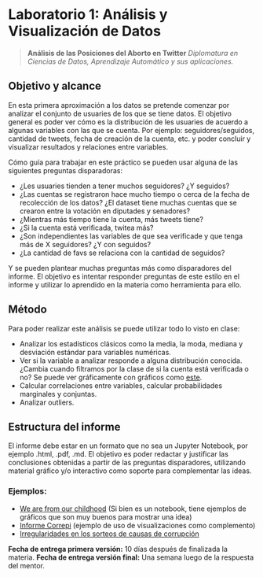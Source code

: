 

# Laboratorio 1: Análisis y Visualización de Datos

> **Análisis de las Posiciones del Aborto en Twitter**
> *Diplomatura en Ciencias de Datos, Aprendizaje Automático y sus aplicaciones.*

## Objetivo y alcance

En esta primera aproximación a los datos se pretende comenzar por analizar el conjunto de usuaries de los que se tiene datos. El objetivo general es poder ver cómo es la distribución de les usuaries de acuerdo a algunas variables con las que se cuenta. Por ejemplo: seguidores/seguidos, cantidad de tweets, fecha de creación de la cuenta, etc. y poder concluir y visualizar resultados y relaciones entre variables.

Cómo guía para trabajar en este práctico se pueden usar alguna de las siguientes preguntas disparadoras:
- ¿Les usuaries tienden a tener muchos seguidores? ¿Y seguidos?
- ¿Las cuentas se registraron hace mucho tiempo o cerca de la fecha de recolección de los datos? ¿El dataset tiene muchas cuentas que se crearon entre la votación en diputades y senadores?
- ¿Mientras más tiempo tiene la cuenta, más tweets tiene?
- ¿Si la cuenta está verificada, twitea más?
- ¿Son independientes las variables de que sea verificade y que tenga más de X seguidores? ¿Y con seguidos?
- ¿La cantidad de favs se relaciona con la cantidad de seguidos?

Y se pueden plantear muchas preguntas más como disparadores del informe. El objetivo es intentar responder preguntas de este estilo en el informe y utilizar lo aprendido en la materia como herramienta para ello.

## Método

Para poder realizar este análisis se puede utilizar todo lo visto en clase:
- Analizar los estadísticos clásicos como la media, la moda, mediana y desviación estándar para variables numéricas. 
- Ver si la variable a analizar responde a alguna distribución conocida. ¿Cambia cuando filtramos por la clase de si la cuenta está verificada o no? Se puede ver gráficamente con gráficos como [este](https://seaborn.pydata.org/generated/seaborn.violinplot.html).
- Calcular correlaciones entre variables, calcular probabilidades marginales y conjuntas. 
- Analizar outliers.

## Estructura del informe
El informe debe estar en un formato que no sea un Jupyter Notebook, por ejemplo .html, .pdf, .md. El objetivo es poder redactar y justificar las conclusiones obtenidas a partir de las preguntas disparadores, utilizando material gráfico y/o interactivo como soporte para complementar las ideas. 

### Ejemplos:
- [We are from our childhood](https://www.kaggle.com/jkokatjuhha/we-are-from-our-childhood) (Si bien es un notebook, tiene ejemplos de gráficos que son muy buenos para mostrar una idea)
- [Informe Correpi](http://www.correpi.org/2019/archivo-2018-cada-21-horas-el-estado-asesina-a-una-persona/) (ejemplo de uso de visualizaciones como complemento)
- [Irregularidades en los sorteos de causas de corrupción](https://www.lanacion.com.ar/politica/revelan-que-hay-irregularidades-en-los-sorteos-de-causas-de-corrupcion-nid2092357)

**Fecha de entrega primera versión:** 10 días después de finalizada la materia.
**Fecha de entrega versión final:** Una semana luego de la respuesta del mentor.